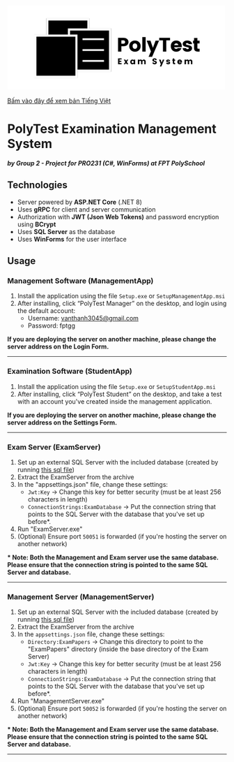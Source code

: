 <img src="resources/Images/PolyTest Logo Full Horizontal 500x192.png"/>

[Bấm vào đây để xem bản Tiếng Việt](README_VN.md)

PolyTest Examination Management System
=====================================================
***by Group 2 - Project for PRO231 (C#, WinForms) at FPT PolySchool***
## Technologies
- Server powered by **ASP.NET Core** (.NET 8)
- Uses **gRPC** for client and server communication
- Authorization with **JWT (Json Web Tokens)** and password encryption using **BCrypt**
- Uses **SQL Server** as the database
- Uses **WinForms** for the user interface

## Usage

### Management Software (ManagementApp)
1. Install the application using the file ```Setup.exe``` or ```SetupManagementApp.msi```
2. After installing, click “PolyTest Manager” on the desktop, and login using the default account:
	- Username: vanthanh3045@gmail.com
	- Password: fptgg

<b>If you are deploying the server on another machine, please change the server address on the Login Form.</b>

---

### Examination Software (StudentApp)
1. Install the application using the file ```Setup.exe``` or ```SetupStudentApp.msi```
2. After installing, click “PolyTest Student” on the desktop, and take a test with an account you've created inside the management application.

<b>If you are deploying the server on another machine, please change the server address on the Settings Form.</b>

---

### Exam Server (ExamServer)
1. Set up an external SQL Server with the included database (created by running [this sql file](resources/PolyTest_Database_8-4-2025.sql))
2. Extract the ExamServer from the archive
3. In the "appsettings.json" file, change these settings:
	- ```Jwt:Key``` -> Change this key for better security (must be at least 256 characters in length)
	- ```ConnectionStrings:ExamDatabase``` -> Put the connection string that points to the SQL Server with the database that you've set up before*.
4. Run "ExamServer.exe"
5. (Optional) Ensure port ```50051``` is forwarded (if you're hosting the server on another network)

<b>* Note: Both the Management and Exam server use the same database. Please ensure that the connection string is pointed to the same SQL Server and database.</b>

---

### Management Server (ManagementServer)
1. Set up an external SQL Server with the included database (created by running [this sql file](resources/PolyTest_Database_8-4-2025.sql))
2. Extract the ExamServer from the archive
3. In the ```appsettings.json``` file, change these settings:
	- ```Directory:ExamPapers``` -> Change this directory to point to the "ExamPapers" directory (inside the base directory of the Exam Server)
	- ```Jwt:Key``` -> Change this key for better security (must be at least 256 characters in length)
	- ```ConnectionStrings:ExamDatabase``` -> Put the connection string that points to the SQL Server with the database that you've set up before*.
4. Run "ManagementServer.exe"
5. (Optional) Ensure port ```50052``` is forwarded (if you're hosting the server on another network)

<b>* Note: Both the Management and Exam server use the same database. Please ensure that the connection string is pointed to the same SQL Server and database.</b>

---